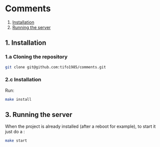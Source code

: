 Comments
=============

1. [Installation](#2-installation)
3. [Running the server](#3-running-the-server)


## 1. Installation

### 1.a Cloning the repository

```bash
git clone git@github.com:tifo1985/comments.git
```

### 2.c Installation

Run:
```bash
make install
```

## 3. Running the server

When the project is already installed (after a reboot for example), to start it just do a :
```bash
make start
```